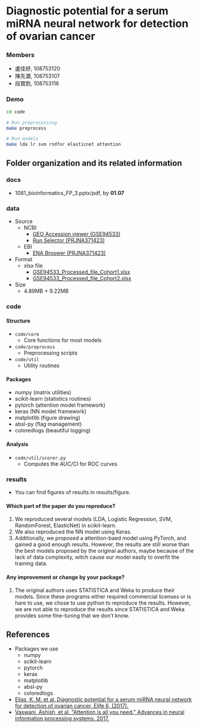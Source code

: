 # Diagnostic potential for a serum miRNA neural network for detection of ovarian cancer
### Members
* 盧佳妤, 108753120
* 陳先灝, 108753107
* 段寶鈞, 108753116

### Demo
```bash
cd code

# Run preprocessing
make preprocess

# Run models
make lda lr svm rndfor elasticnet attention
```

## Folder organization and its related information

### docs
* 1081_bioinformatics_FP_3.pptx/pdf, by **01.07**


### data
- Source
	- NCBI
		- [GEO Accession viewer (GSE94533)](https://www.ncbi.nlm.nih.gov/geo/query/acc.cgi?acc=GSE94533)
		- [Run Selector (PRJNA371423)](https://www.ncbi.nlm.nih.gov/Traces/study/?acc=PRJNA371423)
	- EBI
		- [ENA Broswer (PRJNA371423)](https://www.ebi.ac.uk/ena/browser/view/PRJNA371423)
- Format
	- xlsx file
		- [GSE94533_Processed_file_Cohort1.xlsx](https://www.ncbi.nlm.nih.gov/geo/download/?acc=GSE94533&format=file&file=GSE94533%5FProcessed%5Ffile%5FCohort1%2Exlsx%2Egz)
		- [GSE94533_Processed_file_Cohort2.xlsx](https://www.ncbi.nlm.nih.gov/geo/download/?acc=GSE94533&format=file&file=GSE94533%5FProcessed%5Ffile%5FCohort2%2Exlsx%2Egz)
- Size
	- 4.89MB + 9.22MB



### code

#### Structure
- `code/core`
	- Core functions for most models
- `code/preprocess`
	- Preprocessing scripts
- `code/util`
	- Utility routines

#### Packages
- numpy (matrix utilities)
- scikit-learn (statistics routines)
- pytorch (attention model framework)
- keras (NN model framework)
- matplotlib (figure drawing)
- absl-py (flag management)
- coloredlogs (beautiful logging)

#### Analysis
- `code/util/scorer.py`
	- Computes the AUC/CI for ROC curves

### results
- You can find figures of results in results/figure.
#### Which part of the paper do you reproduce?
1. We reproduced several models (LDA, Logistic Regression, SVM, RandomForest, ElasticNet) in scikit-learn.
1. We also reproduced the NN model using Keras.
1. Additionally, we proposed a attention-baed model using PyTorch, and gained a good enough results. However, the results are still worse than the best models proposed by the original authors, maybe because of the lack of data complexity, witch cause our model easily to overfit the training data.

#### Any improvement or change by your package?
1. The original authors uses STATISTICA and Weka to produce their models. Since these programs either required commercial licenses or is hare to use, we chose to use python to reproduce the results. However, we are not able to reproduce the results since STATISTICA and Weka provides some fine-tuning that we don't know.

## References
* Packages we use
	- numpy 
	- scikit-learn 
	- pytorch 
	- keras
	- matplotlib 
	- absl-py
	- coloredlogs
* [Elias, K. M. et al. Diagnostic potential for a serum miRNA neural network for detection of ovarian cancer. Elife 6, (2017).](https://www.ncbi.nlm.nih.gov/pubmed/29087294)
* [Vaswani, Ashish, et al. "Attention is all you need." Advances in neural information processing systems. 2017.](https://arxiv.org/abs/1706.03762)
